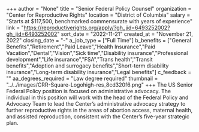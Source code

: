 +++
author = "None"
title = "Senior Federal Policy Counsel"
organization = "Center for Reproductive Rights"
location = "District of Columbia"
salary = "Starts at $117,500, benchmarked commensurate with years of experience"
link = "https://reproductiverights.org/apply/?gh_jid=6493252002?gh_jid=6493252002"
sort_date = "2022-11-21"
created_at = "November 21, 2022"
closing_date = "-"
a_job_type = ["Full Time"]
b_benefits = ["General Benefits","Retirement","Paid Leave","Health Insurance","Paid Vacation","Dental","Vision","Sick time","Disability insurance","Professional development","Life insurance","FSA","Trans health","Transit benefits","Adoption and surrogacy benefits","Short-term disability insurance","Long-term disability insurance","Legal benefits"]
c_feedback = ""
aa_degrees_required = "Law degree required"
thumbnail = "../../images/CRR-Square-Logohigh-res_8cd320f6.png"
+++
The US Senior Federal Policy position is focused on administrative advocacy. The individual in this position will work with the head of the Federal Policy and Advocacy Team to lead the Center’s administrative advocacy strategy to further reproductive rights in the areas of abortion access, maternal health, and assisted reproduction, consistent with the Center’s five-year strategic plan.